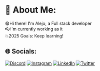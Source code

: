 # 💫 About Me:
😁Hi there! I'm Alejo, a Full stack developer<br>👓I'm currently working as it<br>💥2025 Goals: Keep learning!

## 🌐 Socials:
[![Discord](https://img.shields.io/badge/Discord-%237289DA.svg?logo=discord&logoColor=white)](https://discord.gg/alejodieguez1#5794) [![Instagram](https://img.shields.io/badge/Instagram-%23E4405F.svg?logo=Instagram&logoColor=white)](https://instagram.com/alejodieguez1/) [![LinkedIn](https://img.shields.io/badge/LinkedIn-%230077B5.svg?logo=linkedin&logoColor=white)]((https://www.linkedin.com/in/alejodieguez1/)) [![Twitter](https://img.shields.io/badge/Twitter-%231DA1F2.svg?logo=Twitter&logoColor=white)](https://twitter.com/alejodieguez1) 
